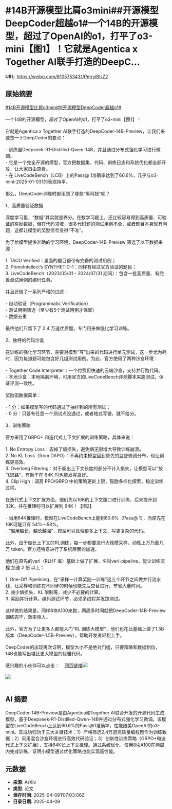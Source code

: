 # #14B开源模型比肩o3mini##开源模型DeepCoder超越o1#一个14B的开源模型，超过了OpenAI的o1，打平了o3-mini【图1】！它就是Agentica x Together AI联手打造的DeepC...

**URL**: https://weibo.com/6105753431/PmryiBUZ2

## 原始摘要

<a href="https://m.weibo.cn/search?containerid=231522type%3D1%26t%3D10%26q%3D%2314B%E5%BC%80%E6%BA%90%E6%A8%A1%E5%9E%8B%E6%AF%94%E8%82%A9o3mini%23&amp;extparam=%2314B%E5%BC%80%E6%BA%90%E6%A8%A1%E5%9E%8B%E6%AF%94%E8%82%A9o3mini%23" data-hide=""><span class="surl-text">#14B开源模型比肩o3mini#</span></a><a href="https://m.weibo.cn/search?containerid=231522type%3D1%26t%3D10%26q%3D%23%E5%BC%80%E6%BA%90%E6%A8%A1%E5%9E%8BDeepCoder%E8%B6%85%E8%B6%8Ao1%23&amp;extparam=%23%E5%BC%80%E6%BA%90%E6%A8%A1%E5%9E%8BDeepCoder%E8%B6%85%E8%B6%8Ao1%23" data-hide=""><span class="surl-text">#开源模型DeepCoder超越o1#</span></a><br><br>一个14B的开源模型，超过了OpenAI的o1，打平了o3-mini【图1】！<br><br>它就是Agentica x Together AI联手打造的DeepCoder-14B-Preview，让我们来速览一下DeepCoder的要点：<br><br>- 训练自Deepseek-R1-Distilled-Qwen-14B，并且通过分布式强化学习进行微调。<br>- 它是一个完全开源的模型，官方把数据集、代码、训练日志和系统优化都全部开放，让大家自由查看。<br>- 在 LiveCodeBench（LCB）上的Pass@ 1准确率达到了60.6%，几乎与o3-mini-2025-01-031的表现持平。<br><br>那么，DeepCoder训练时都用到了哪些“黑科技”呢？<br><br>1、高质量验证数据<br><br>深度学习里，“数据”其实就是养分。在数学习题上，还比较容易得到高质量、可验证的奖励数据，但在代码领域，很多代码题的测试用例不全、或者题目本身就有问题，这都让模型的奖励信号变得“不准”。<br><br>为了给模型提供准确的学习环境，DeepCoder-14B-Preview 筛选了以下数据来源：<br><br>1. TACO Verified：里面的题目都带有完备的测试用例；<br>2. PrimeIntellect’s SYNTHETIC-1：同样有经过官方验证的题目；<br>3. LiveCodeBench（2023/05/01 - 2024/07/31 期间）：包含一批高质量、有完善测试用例的编码任务。<br><br>并且还做了一系列严格的过滤：<br><br>- 自动验证（Programmatic Verification）<br>- 测试用例筛选（至少有5个测试用例才保留）<br>- 数据去重<br><br>最终他们只留下了 2.4 万道优质题，专门用来做强化学习训练。<br><br>2、独特的代码沙盒<br><br>在训练的强化学习环节，需要对模型“写”出来的代码进行单元测试，这一步尤为耗时，因为每道题可能包含好几组测试用例。为此，官方使用了两种沙盒环境：<br><br>- Together Code Interpreter：一个付费但快速的云端沙盒，支持并行跑代码。<br>- 本地沙盒：本地隔离环境，可用官方的LiveCodeBench评测脚本来跑测试，保证评测一致性。<br><br>奖励函数很简单：<br><br>- 1 分：如果模型写的代码通过了抽样到的所有测试；<br>- 0 分：只要有任意一个测试点没通过，或者格式写错，就不给分。<br><br>3、训练策略<br><br>官方采用了GRPO+ 和迭代式上下文扩展的训练策略，具体来说：<br><br>1. No Entropy Loss：去掉了熵损失，避免熵无限增大导致训练崩溃。<br>2. No KL Loss（from DAPO）：不再约束模型回到原先的监督微调分布，也让训练更高效。<br>3. Overlong Filtering：对于超出上下文长度的部分不计入损失，让模型可以“放飞思路”，有助于在 64K 时也能发挥良好。<br>4. Clip High：调高 PPO/GRPO 中的策略更新上限，鼓励多样化探索，稳定训练过程。<br><br>在迭代式上下文扩展方面，他们先以16K的上下文窗口进行训练，后来提升到32K，并在推理时可以扩展到 64K！【图2】<br><br>- 当用64K推理时，模型在LiveCodeBench上能到60.6%（Pass@ 1），而原先在16K可能只有 54%～58%。<br>- “越用越长，越长越强”，模型可以处理更多上下文、写更复杂的代码。<br><br>此外，由于做长上下文的RL训练，每一步都要进行大规模采样，动辄上万乃至几万 token。官方还特意进行了系统层面的加速。<br><br>他们在原先的verl（RLHF 库）基础上做了扩展，名叫verl-pipeline，能让训练流程 加速 2 倍 以上：<br><br>1. One-Off Pipelining，在“采样—计算奖励—训练”这三个环节之间做并行流水线，让采样和训练在不同步的时候也能先后交替进行，节省大量时间。<br>2. 减少熵损失、KL 限制等，减少不必要的计算。<br>3. 奖励并行计算。编码测试环节，必须多线程并发跑测试。<br><br>这样做的结果是，同样8块A100来跑，两周多时间就把DeepCoder-14B-Preview训练完毕，效率惊人。<br><br>此外，官方为了让更多人都能入门“RL 训练大模型”，他们也在此基础上做了1.5B 版本（DeepCoder-1.5B-Preview），帮助开发者轻松上手。<br><br>DeepCoder的出现再次证明，模型大小不是绝对门槛，只要策略和数据到位，14B也能写出堪比更大模型的优雅代码。<br><br>感兴趣的小伙伴可以点击：<a href="https://weibo.cn/sinaurl?u=https%3A%2F%2Fpretty-radio-b75.notion.site%2FDeepCoder-A-Fully-Open-Source-14B-Coder-at-O3-mini-Level-1cf81902c14680b3bee5eb349a512a51" data-hide=""><span class="url-icon"><img style="width: 1rem;height: 1rem" src="https://h5.sinaimg.cn/upload/2015/09/25/3/timeline_card_small_web_default.png" referrerpolicy="no-referrer"></span><span class="surl-text">网页链接</span></a><img style="" src="https://tvax2.sinaimg.cn/large/006Fd7o3gy1i0afeutbddj30zk0otgql.jpg" referrerpolicy="no-referrer"><br><br><img style="" src="https://tvax1.sinaimg.cn/large/006Fd7o3gy1i0afewa3a2j31kw0u3n9r.jpg" referrerpolicy="no-referrer"><br><br>

## AI 摘要

DeepCoder-14B-Preview是由Agentica和Together AI联合开发的开源代码生成模型，基于Deepseek-R1-Distilled-Qwen-14B并通过分布式强化学习微调。该模型在LiveCodeBench上达到60.6%的Pass@1准确率，性能媲美OpenAI的o3-mini。其成功归功于三大关键技术：1）严格筛选2.4万道高质量编程题作为训练数据；2）采用混合沙盒环境进行高效代码验证；3）创新性训练策略（GRPO+和迭代式上下文扩展），支持64K长上下文推理。通过系统优化，仅用8块A100在两周内完成训练，证明小模型通过优化策略也能实现高性能。

## 元数据

- **来源**: ArXiv
- **类型**: 论文
- **保存时间**: 2025-04-09T07:03:06Z
- **目录日期**: 2025-04-09

